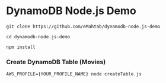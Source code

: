 # DynamoDB Node.js Demo

```
git clone https://github.com/eMahtab/dynamodb-node.js-demo

cd dynamodb-node.js-demo

npm install

```


### Create DynamoDB Table (Movies)

```
AWS_PROFILE={YOUR_PROFILE_NAME} node createTable.js
```
